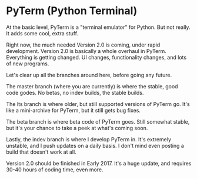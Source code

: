 # PyTerm (Python Terminal)
At the basic level, PyTerm is a "terminal emulator" for Python. But not really. It adds some cool, extra stuff.

Right now, the much needed Version 2.0 is coming, under rapid development. Version 2.0 is basically a whole overhaul in PyTerm. Everything is getting changed. UI changes, functionality changes, and lots of new programs.

Let's clear up all the branches around here, before going any future.

The master branch (where you are currently) is where the stable, good code godes. No betas, no indev builds, the stable builds.

The lts branch is where older, but still supported versions of PyTerm go. It's like a mini-archive for PyTerm, but it still gets bug fixes.

The beta branch is where beta code of PyTerm goes. Still somewhat stable, but it's your chance to take a peek at what's coming soon.

Lastly, the indev branch is where I develop PyTerm in. It's extremely unstable, and I push updates on a daily basis. I don't mind even posting a build that doesn't work at all.

Version 2.0 should be finished in Early 2017. It's a huge update, and requires 30-40 hours of coding time, even more.
